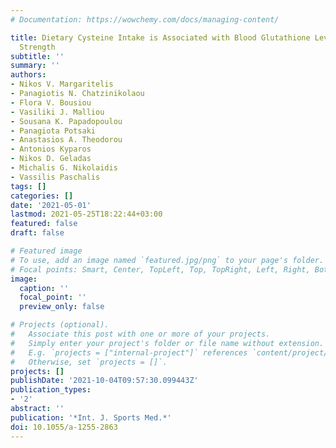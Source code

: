 ```yaml
---
# Documentation: https://wowchemy.com/docs/managing-content/

title: Dietary Cysteine Intake is Associated with Blood Glutathione Levels and Isometric
  Strength
subtitle: ''
summary: ''
authors:
- Nikos V. Margaritelis
- Panagiotis N. Chatzinikolaou
- Flora V. Bousiou
- Vasiliki J. Malliou
- Sousana K. Papadopoulou
- Panagiota Potsaki
- Anastasios A. Theodorou
- Antonios Kyparos
- Nikos D. Geladas
- Michalis G. Nikolaidis
- Vassilis Paschalis
tags: []
categories: []
date: '2021-05-01'
lastmod: 2021-05-25T18:22:44+03:00
featured: false
draft: false

# Featured image
# To use, add an image named `featured.jpg/png` to your page's folder.
# Focal points: Smart, Center, TopLeft, Top, TopRight, Left, Right, BottomLeft, Bottom, BottomRight.
image:
  caption: ''
  focal_point: ''
  preview_only: false

# Projects (optional).
#   Associate this post with one or more of your projects.
#   Simply enter your project's folder or file name without extension.
#   E.g. `projects = ["internal-project"]` references `content/project/deep-learning/index.md`.
#   Otherwise, set `projects = []`.
projects: []
publishDate: '2021-10-04T09:57:30.099443Z'
publication_types:
- '2'
abstract: ''
publication: '*Int. J. Sports Med.*'
doi: 10.1055/a-1255-2863
---
```

